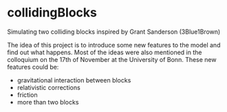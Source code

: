 # collidingBlocks
Simulating two colliding blocks inspired by Grant Sanderson (3Blue1Brown)

The idea of this project is to introduce some new features to the model and find out what happens.
Most of the ideas were also mentioned in the colloquium on the 17th of November at the University of Bonn.
These new features could be:
- gravitational interaction between blocks
- relativistic corrections
- friction
- more than two blocks